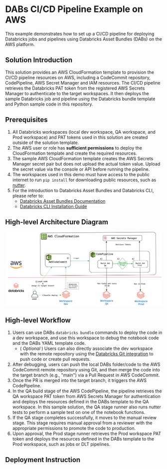 # DABs CI/CD Pipeline Example on AWS

This example demonstrates how to set up a CI/CD pipeline for deploying Databricks jobs and pipelines using Databricks Asset Bundles (DABs) on the AWS platform.

## Solution Introduction

This solution provides an AWS CloudFormation template to provision the CI/CD pipeline resources on AWS, including a CodeCommit repository, CodePipeline, AWS Secret Manager and IAM resources. The CI/CD pipeline retrieves the Databricks PAT token from the registered AWS Secrets Manager to authenticate to the target workspaces. It then deploys the sample Databricks job and pipeline using the Databricks bundle template and Python sample code in this repository.

## Prerequisites

1. All Databricks workspaces (local dev workspace, QA workspace, and Prod workspace) and PAT tokens used in this solution are created outside of the solution template.
2. The AWS user or role has **sufficient permissions** to deploy the CloudFormation template and create the required resources.
3. The sample AWS CloudFormation template creates the AWS Secrets Manager secret pair but does not upload the actual token value. Upload the secret value via the console or API before running the pipeline.
4. The workspaces used in this demo must have access to the public internet to run `pip install` for downloading public resources, such as [nutter](https://github.com/microsoft/nutter).
5. For the introduction to Databricks Asset Bundles and Databricks CLI, please refer to:
    - [Databricks Asset Bundles Documentation](https://docs.databricks.com/en/dev-tools/bundles/index.html)
    - [Databricks CLI Installation Guide](https://docs.databricks.com/en/dev-tools/cli/install.html)

## High-level Architecture Diagram

![High-level Architecture Diagram](./images/high_level_architecture.png)

## High-level Workflow

1. Users can use DABs `databricks bundle` commands to deploy the code in a dev workspace, and use this workspace to debug the notebook code and the DABs YAML template code.
     - ( *Optional* ) Users can also directly associate the dev workspace with the remote repository using the [Databricks Git integration](https://docs.databricks.com/en/repos/index.html) to push code or create pull requests.
2. After debugging, users can push the local DABs folder/code to the AWS CodeCommit remote repository using Git, and then merge the code into the target branch (e.g., "main") via a Pull Request in AWS CodeCommit.
3. Once the PR is merged into the target branch, it triggers the AWS CodePipeline.
4. In the QA build stage of the AWS CodePipeline, the pipeline retrieves the QA workspace PAT token from AWS Secrets Manager for authentication and deploys the resources defined in the DABs template to the QA workspace. In this sample solution, the QA stage runner also runs nutter tests to perform a sample test on one of the notebook functions.
5. If the QA stage completes successfully, it moves to the manual review stage. This stage requires manual approval from a reviewer with the appropriate permissions to promote the code to production.
6. Upon approval, the Prod stage runner retrieves the Prod workspace PAT token and deploys the resources defined in the DABs template to the Prod workspace, such as jobs or DLT pipelines.

##  Deployment Instruction 
